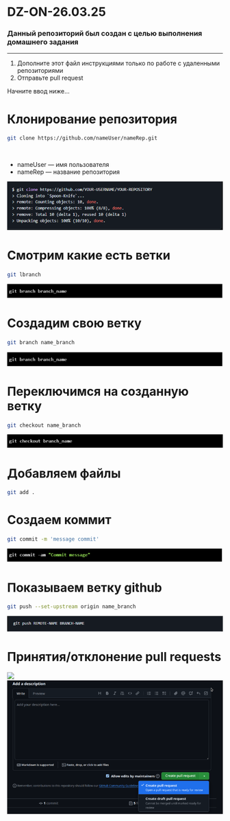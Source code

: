 # DZ-ON-26.03.25
### Данный репозиторий был создан с целью выполнения домашнего задания
<hr>

1. Дополните этот файл инструкциями только по работе с удаленными репозиториями<br>
2. Отправьте pull request<br>

Начните ввод ниже...


# Клонирование репозитория
```bash
git clone https://github.com/nameUser/nameRep.git
```
<br>
<ul>
    <li>nameUser — имя пользователя</li>
    <li>nameRep — название репозитория</li>
</ul>
<img src="photos/clone.PNG">

# Смотрим какие есть ветки
```bash
git lbranch
```
<img src="photos/branch.PNG">

# Создадим свою ветку
```bash
git branch name_branch
```
<img src="photos/branch.PNG">

# Переключимся на созданную ветку
```bash
git checkout name_branch
```
<img src="photos/checkout.PNG">

# Добавляем файлы
```bash
git add .
```
# Создаем коммит
```bash
git commit -m 'message commit'
```
<img src="photos/commit.PNG">

# Показываем ветку github
```bash
git push --set-upstream origin name_branch
```
<img src="photos/push.PNG">

# Принятия/отклонение pull requests

<img src="photos/.PNG">

<img src="photos/pull.PNG">
